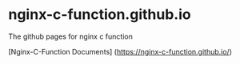 # nginx-c-function.github.io
The github pages for nginx c function

[Nginx-C-Function Documents] (https://nginx-c-function.github.io/)
